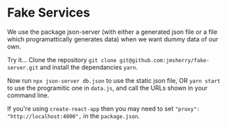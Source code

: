 # Fake Services

We use the package json-server (with either a generated json file or a file which programattically generates data) when we want dummy data of our own.

Try it... Clone the repository `git clone git@github.com:jmsherry/fake-server.git` and install the dependancies `yarn`.

Now run `npx json-server db.json` to use the static json file, OR `yarn start` to use the programitic one in `data.js`, and call the URLs shown in your command line.

If you're using `create-react-app` then you may need to set `"proxy": "http://localhost:4000",` in the `package.json`.
